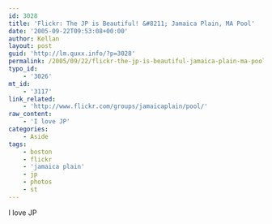 ```yaml
---
id: 3028
title: 'Flickr: The JP is Beautiful! &#8211; Jamaica Plain, MA Pool'
date: '2005-09-22T09:53:08+00:00'
author: Kellan
layout: post
guid: 'http://lm.quxx.info/?p=3028'
permalink: /2005/09/22/flickr-the-jp-is-beautiful-jamaica-plain-ma-pool/
typo_id:
    - '3026'
mt_id:
    - '3117'
link_related:
    - 'http://www.flickr.com/groups/jamaicaplain/pool/'
raw_content:
    - 'I love JP'
categories:
    - Aside
tags:
    - boston
    - flickr
    - 'jamaica plain'
    - jp
    - photos
    - st
---
```


I love JP